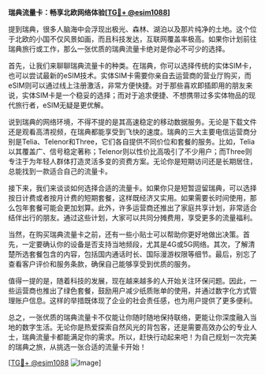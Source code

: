 **瑞典流量卡：畅享北欧网络体验[[TG💪+ @esim1088](https://t.me/s/esim1088)]**

提到瑞典，很多人脑海中会浮现出极光、森林、湖泊以及那片纯净的土地。这个位于北欧的小国不仅风景如画，而且科技发达，互联网覆盖率极高。如果你计划前往瑞典旅行或工作，那么一张优质的瑞典流量卡绝对是你必不可少的选择。

首先，让我们来聊聊瑞典流量卡的种类。在瑞典，你可以选择传统的实体SIM卡，也可以尝试最新的eSIM技术。实体SIM卡需要你亲自去运营商的营业厅购买，而eSIM则可以通过线上注册激活，非常方便快捷。对于那些喜欢即插即用的朋友来说，实体SIM卡是一个稳妥的选择；而对于追求便捷、不想携带过多实体物品的现代旅行者，eSIM无疑是更优解。

说到瑞典的网络环境，不得不提的是其高速稳定的移动数据服务。无论是下载文件还是观看高清视频，在瑞典都能享受到飞快的速度。瑞典的三大主要电信运营商分别是Telia、Telenor和Three，它们各自提供不同价位和套餐的服务。比如，Telia以其覆盖广、信号稳定著称；Telenor则以性价比高吸引了不少用户；而Three则专注于为年轻人群体打造灵活多变的资费方案。无论你是短期访问还是长期居住，总能找到一款适合自己的流量卡。

接下来，我们来谈谈如何选择合适的流量卡。如果你只是短暂逗留瑞典，可以选择按日计费或者按月计费的短期套餐，这样既经济又实用。如果需要长时间使用，那么包年套餐可能会更加划算。此外，许多运营商还推出了家庭共享计划，非常适合结伴出行的朋友。通过这些计划，大家可以共同分摊费用，享受更多的流量福利。

当然，在购买瑞典流量卡之前，还有一些小贴士可以帮助你更好地做出决策。首先，一定要确认你的设备是否支持当地频段，尤其是4G或5G网络。其次，了解清楚所选套餐包含的内容，包括国内通话时长、国际漫游权限等细节。最后，别忘了查看客户评价和服务条款，确保自己能够享受到优质的服务。

值得一提的是，随着科技的发展，现在越来越多的人开始关注环保问题。因此，一些运营商也推出了绿色套餐，鼓励用户减少纸质账单的使用，并通过数字化方式管理账户信息。这样的举措既体现了企业的社会责任感，也为用户提供了更多便利。

总之，一张优质的瑞典流量卡不仅能让你随时随地保持联络，更能让你深度融入当地的数字生活。无论你是热爱探索自然风光的背包客，还是需要高效办公的专业人士，瑞典流量卡都能满足你的需求。所以，赶快行动起来吧！为自己规划一次完美的瑞典之旅，从挑选一张合适的流量卡开始！

[[TG💪+ @esim1088](https://t.me/s/esim1088) ![Image](https://i.postimg.cc/4NQfJmqS/Snipaste-2025-05-13-00-14-12.png)]